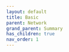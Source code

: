 ```yaml
---
layout: default
title: Basic
parent: Network
grand_parent: Summary
has_children: true
nav_order: 1
---
```

